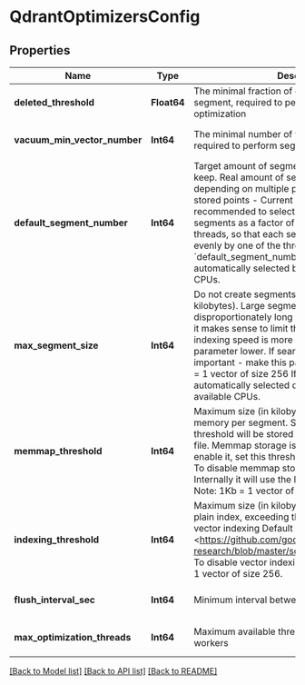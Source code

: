 # QdrantOptimizersConfig


## Properties
Name | Type | Description | Notes
------------ | ------------- | ------------- | -------------
**deleted_threshold** | **Float64** | The minimal fraction of deleted vectors in a segment, required to perform segment optimization | [default to nothing]
**vacuum_min_vector_number** | **Int64** | The minimal number of vectors in a segment, required to perform segment optimization | [default to nothing]
**default_segment_number** | **Int64** | Target amount of segments optimizer will try to keep. Real amount of segments may vary depending on multiple parameters: - Amount of stored points - Current write RPS  It is recommended to select default number of segments as a factor of the number of search threads, so that each segment would be handled evenly by one of the threads. If &#x60;default_segment_number &#x3D; 0&#x60;, will be automatically selected by the number of available CPUs. | [default to nothing]
**max_segment_size** | **Int64** | Do not create segments larger this size (in kilobytes). Large segments might require disproportionately long indexation times, therefore it makes sense to limit the size of segments.  If indexing speed is more important - make this parameter lower. If search speed is more important - make this parameter higher. Note: 1Kb &#x3D; 1 vector of size 256 If not set, will be automatically selected considering the number of available CPUs. | [optional] [default to nothing]
**memmap_threshold** | **Int64** | Maximum size (in kilobytes) of vectors to store in-memory per segment. Segments larger than this threshold will be stored as read-only memmaped file.  Memmap storage is disabled by default, to enable it, set this threshold to a reasonable value.  To disable memmap storage, set this to &#x60;0&#x60;. Internally it will use the largest threshold possible.  Note: 1Kb &#x3D; 1 vector of size 256 | [optional] [default to nothing]
**indexing_threshold** | **Int64** | Maximum size (in kilobytes) of vectors allowed for plain index, exceeding this threshold will enable vector indexing  Default value is 20,000, based on &lt;https://github.com/google-research/google-research/blob/master/scann/docs/algorithms.md&gt;.  To disable vector indexing, set to &#x60;0&#x60;.  Note: 1kB &#x3D; 1 vector of size 256. | [optional] [default to nothing]
**flush_interval_sec** | **Int64** | Minimum interval between forced flushes. | [default to nothing]
**max_optimization_threads** | **Int64** | Maximum available threads for optimization workers | [default to nothing]


[[Back to Model list]](../README.md#models) [[Back to API list]](../README.md#api-endpoints) [[Back to README]](../README.md)



